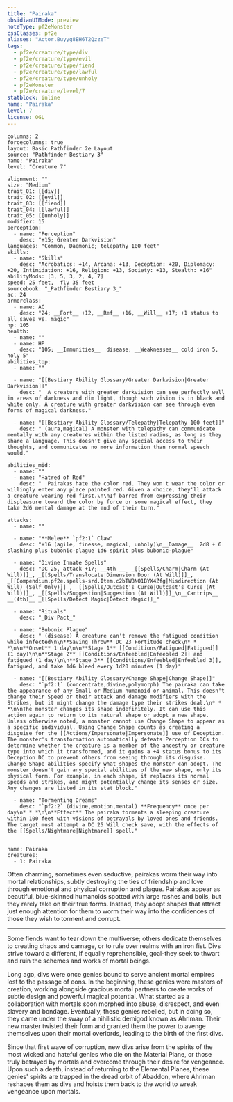 ```yaml
---
title: "Pairaka"
obsidianUIMode: preview
noteType: pf2eMonster
cssClasses: pf2e
aliases: "Actor.Buyyg8EH6T2QzzeT" 
tags:
  - pf2e/creature/type/div
  - pf2e/creature/type/evil
  - pf2e/creature/type/fiend
  - pf2e/creature/type/lawful
  - pf2e/creature/type/unholy
  - pf2eMonster
  - pf2e/creature/level/7
statblock: inline
name: "Pairaka"
level: 7
license: OGL
---
```


```statblock
columns: 2
forcecolumns: true
layout: Basic Pathfinder 2e Layout
source: "Pathfinder Bestiary 3"
name: "Pairaka"
level: "Creature 7"

alignment: ""
size: "Medium"
trait_01: [[div]]
trait_02: [[evil]]
trait_03: [[fiend]]
trait_04: [[lawful]]
trait_05: [[unholy]]
modifier: 15
perception:
  - name: "Perception"
    desc: "+15; Greater Darkvision"
languages: "Common, Daemonic; telepathy 100 feet"
skills:
  - name: "Skills"
    desc: "Acrobatics: +14, Arcana: +13, Deception: +20, Diplomacy: +20, Intimidation: +16, Religion: +13, Society: +13, Stealth: +16"
abilityMods: [3, 5, 3, 2, 4, 7]
speed: 25 feet,  fly 35 feet
sourcebook: "_Pathfinder Bestiary 3_"
ac: 24
armorclass:
  - name: AC
    desc: "24; __Fort__ +12, __Ref__ +16, __Will__ +17; +1 status to all saves vs. magic"
hp: 105
health:
  - name: ""
  - name: HP
    desc: "105; __Immunities__  disease; __Weaknesses__ cold iron 5, holy 5"
abilities_top:
  - name: ""

  - name: "[[Bestiary Ability Glossary/Greater Darkvision|Greater Darkvision]]"
    desc: "  A creature with greater darkvision can see perfectly well in areas of darkness and dim light, though such vision is in black and white only. A creature with greater darkvision can see through even forms of magical darkness."

  - name: "[[Bestiary Ability Glossary/Telepathy|Telepathy 100 feet]]"
    desc: " (aura,magical) A monster with telepathy can communicate mentally with any creatures within the listed radius, as long as they share a language. This doesn't give any special access to their thoughts, and communicates no more information than normal speech would."

abilities_mid:
  - name: ""
  - name: "Hatred of Red"
    desc: "  Pairakas hate the color red. They won't wear the color or willingly enter any place painted red. Given a choice, they'll attack a creature wearing red first.\n\nIf barred from expressing their displeasure toward the color by force or some magical effect, they take 2d6 mental damage at the end of their turn."

attacks:
  - name: ""

  - name: "**Melee** `pf2:1` Claw"
    desc: "+16 (agile, finesse, magical, unholy)\n__Damage__  2d8 + 6 slashing plus bubonic-plague 1d6 spirit plus bubonic-plague"

  - name: "Divine Innate Spells"
    desc: "DC 25, attack +17; __4th __  _[[Spells/Charm|Charm (At Will)]]_, _[[Spells/Translocate|Dimension Door (At Will)]]_, _[[Compendium.pf2e.spells-srd.Item.c2bTWBNO1BYX4Zfg|Misdirection (At Will) (Self Only)]]_, _[[Spells/Outcast's Curse|Outcast's Curse (At Will)]]_, _[[Spells/Suggestion|Suggestion (At Will)]]_\n__Cantrips__  __(4th)__ _[[Spells/Detect Magic|Detect Magic]]_"

  - name: "Rituals"
    desc: "_Div Pact_"

  - name: "Bubonic Plague"
    desc: " (disease) A creature can't remove the fatigued condition while infected\n\n**Saving Throw** DC 23 Fortitude check\n* * *\n\n**Onset** 1 day\n\n**Stage 1** [[Conditions/Fatigued|Fatigued]] (1 day)\n\n**Stage 2** [[Conditions/Enfeebled|Enfeebled 2]] and fatigued (1 day)\n\n**Stage 3** [[Conditions/Enfeebled|Enfeebled 3]], fatigued, and take 1d6 bleed every 1d20 minutes (1 day)"

  - name: "[[Bestiary Ability Glossary/Change Shape|Change Shape]]"
    desc: "`pf2:1` (concentrate,divine,polymorph) The pairaka can take the appearance of any Small or Medium humanoid or animal. This doesn't change their Speed or their attack and damage modifiers with the Strikes, but it might change the damage type their strikes deal.\n* * *\n\nThe monster changes its shape indefinitely. It can use this action again to return to its natural shape or adopt a new shape. Unless otherwise noted, a monster cannot use Change Shape to appear as a specific individual. Using Change Shape counts as creating a disguise for the [[Actions/Impersonate|Impersonate]] use of Deception. The monster's transformation automatically defeats Perception DCs to determine whether the creature is a member of the ancestry or creature type into which it transformed, and it gains a +4 status bonus to its Deception DC to prevent others from seeing through its disguise. Change Shape abilities specify what shapes the monster can adopt. The monster doesn't gain any special abilities of the new shape, only its physical form. For example, in each shape, it replaces its normal Speeds and Strikes, and might potentially change its senses or size. Any changes are listed in its stat block."

  - name: "Tormenting Dreams"
    desc: "`pf2:2` (divine,emotion,mental) **Frequency** once per day\n* * *\n\n**Effect** The pairaka torments a sleeping creature within 100 feet with visions of betrayals by loved ones and friends. The target must attempt a DC 25 Will check save, with the effects of the [[Spells/Nightmare|Nightmare]] spell."
 
```

```encounter-table
name: Pairaka
creatures:
  - 1: Pairaka
```



Often charming, sometimes even seductive, pairakas worm their way into mortal relationships, subtly destroying the ties of friendship and love through emotional and physical corruption and plague. Pairakas appear as beautiful, blue-skinned humanoids spotted with large rashes and boils, but they rarely take on their true forms. Instead, they adopt shapes that attract just enough attention for them to worm their way into the confidences of those they wish to torment and corrupt.

* * *

Some fiends want to tear down the multiverse; others dedicate themselves to creating chaos and carnage, or to rule over realms with an iron fist. Divs strive toward a different, if equally reprehensible, goal-they seek to thwart and ruin the schemes and works of mortal beings.

Long ago, divs were once genies bound to serve ancient mortal empires lost to the passage of eons. In the beginning, these genies were masters of creation, working alongside gracious mortal partners to create works of subtle design and powerful magical potential. What started as a collaboration with mortals soon morphed into abuse, disrespect, and even slavery and bondage. Eventually, these genies rebelled, but in doing so, they came under the sway of a nihilistic demigod known as Ahriman. Their new master twisted their form and granted them the power to avenge themselves upon their mortal overlords, leading to the birth of the first divs.

Since that first wave of corruption, new divs arise from the spirits of the most wicked and hateful genies who die on the Material Plane, or those truly betrayed by mortals and overcome through their desire for vengeance. Upon such a death, instead of returning to the Elemental Planes, these genies' spirits are trapped in the dread orbit of Abaddon, where Ahriman reshapes them as divs and hoists them back to the world to wreak vengeance upon mortals.
